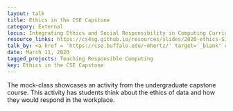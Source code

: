 ```yaml
---
layout: talk
title: Ethics in the CSE Capstone
category: External
locus: Integrating Ethics and Social Responsibility in Computing Curricula Symposium @ SIGCSE 
resource_links: https://cs4sg.github.io/resources/slides/2020-ethics-SIGCSE.pptx
talk_by: <a href = 'https://cse.buffalo.edu/~mhertz/' target='_blank' class='noDecor'>Matthew Hertz</a>
date: March 11, 2020
tagged_projects: Teaching Responsible Computing
key: Ethics in the CSE Capstone
---
```


The mock-class showcases an activity from the undergraduate capstone course. This activity has students think about the ethics of data and how they would respond in the workplace.